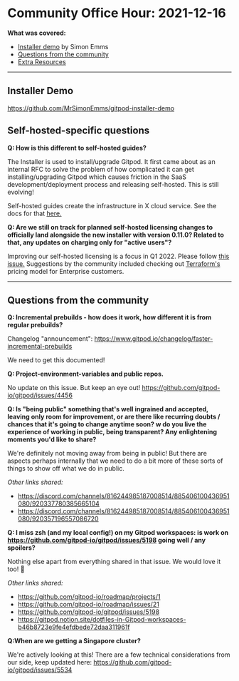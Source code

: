 # Community Office Hour: 2021-12-16

**What was covered:**

- [Installer demo](#installer-demo) by Simon Emms
- [Questions from the community](#questions-from-the-community)
- [Extra Resources](#extra-resources)

---

## Installer Demo

https://github.com/MrSimonEmms/gitpod-installer-demo

## Self-hosted-specific questions

**Q: How is this different to self-hosted guides?**

The Installer is used to install/upgrade Gitpod. It first came about as an internal RFC to solve the problem of how complicated it can get installing/upgrading Gitpod which causes friction in the SaaS development/deployment process and releasing self-hosted. This is still evolving!

Self-hosted guides create the infrastructure in X cloud service. See the docs for that [here.](https://www.gitpod.io/docs/self-hosted/latest/installation)

**Q: Are we still on track for planned self-hosted licensing changes to officially land alongside the new installer with version 0.11.0? Related to that, any updates on charging only for "active users"?**

Improving our self-hosted licensing is a focus in Q1 2022. Please follow [this issue.](https://github.com/gitpod-io/gitpod/issues/5690) Suggestions by the community included checking out [Terraform's](https://www.hashicorp.com/products/terraform/pricing) pricing model for Enterprise customers.

---

## Questions from the community

**Q: Incremental prebuilds - how does it work, how different it is from regular prebuilds?**

Changelog "announcement": https://www.gitpod.io/changelog/faster-incremental-prebuilds

We need to get this documented!

**Q: Project-environment-variables and public repos.**

No update on this issue. But keep an eye out! https://github.com/gitpod-io/gitpod/issues/4456

**Q: Is "being public" something that's well ingrained and accepted, leaving only room for improvement, or are there like recurring doubts / chances that it's going to change anytime soon? w do you live the experience of working in public, being transparent? Any enlightening moments you'd like to share?**

We're definitely not moving away from being in public! But there are aspects perhaps internally that we need to do a bit more of these sorts of things to show off what we do in public.

_Other links shared:_

- https://discord.com/channels/816244985187008514/885406100436951080/920337780385665104
- https://discord.com/channels/816244985187008514/885406100436951080/920357196557086720

**Q: I miss zsh (and my local config!) on my Gitpod workspaces: is work on https://github.com/gitpod-io/gitpod/issues/5198 going well / any spoilers?**

Nothing else apart from everything shared in that issue. We would love it too! 💜

_Other links shared:_

- https://github.com/gitpod-io/roadmap/projects/1
- https://github.com/gitpod-io/roadmap/issues/21
- https://github.com/gitpod-io/gitpod/issues/5198
- https://gitpod.notion.site/dotfiles-in-Gitpod-workspaces-b46b8723e9fe4efdbede72daa311961f

**Q:When are we getting a Singapore cluster?**

We're actively looking at this! There are a few technical considerations from our side, keep updated here:
https://github.com/gitpod-io/gitpod/issues/5534

